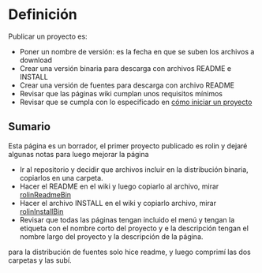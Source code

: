# Definición #
Publicar un proyecto es:
  * Poner un nombre de versión: es la fecha en que se suben los archivos a download
  * Crear una versión binaria para descarga con archivos README e INSTALL
  * Crear una versión de fuentes para descarga con archivo README
  * Revisar que las páginas wiki cumplan unos requisitos mínimos
  * Revisar que se cumpla con lo especificado en [cómo iniciar un proyecto](altazComoIniciarUnProyecto.md)

## Sumario ##
Esta página es un borrador, el primer proyecto publicado es rolin y dejaré algunas notas para luego mejorar la página

  * Ir al repositorio y decidir que archivos incluir en la distribución binaria, copiarlos en una carpeta.
  * Hacer el README en el wiki y luego copiarlo al archivo, mirar [rolinReadmeBin](rolinReadmeBin.md)
  * Hacer el archivo INSTALL en el wiki y copiarlo archivo, mirar [rolinInstallBin](rolinInstallBin.md)
  * Revisar que todas las páginas tengan incluido el menú y tengan la etiqueta con el nombre corto del proyecto y e la descripción tengan el nombre largo del proyecto y la descripción de la página.

para la distribución de fuentes solo hice readme, y luego comprimí las dos carpetas y las subí.